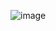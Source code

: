 ![image](https://github.com/gauravhalnawar1011/AWS/assets/140076717/0ec71dd2-1392-4ea9-949c-a370695f2618)

